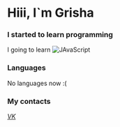 <h1 aligng="center"> Hiii, I`m Grisha </h1>


### I started to learn programming
   I going to learn ![JAvaScript](https://img.shields.io/badge/logo-javascript-blue?logo=javascript)


### Languages
   No languages now :(

### My contacts
[<i class="fa-brands fa-vk">VK</i>](https://vk.com/id731158952)
